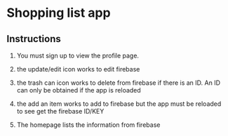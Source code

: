 # Shopping list app 

## Instructions

1. You must sign up to view the profile page.

2. the update/edit icon works to edit firebase
3. the trash can icon works to delete from firebase if there is an ID.
An ID can only be obtained if the app is reloaded
4. the add an item works to add to firebase but the app must be reloaded to see get the firebase ID/KEY
5. The homepage lists the information from firebase 